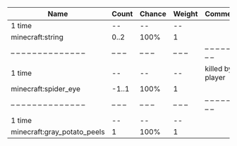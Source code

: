 | Name                        | Count | Chance | Weight | Comment          |
| --------------------------- | ----- | ------ | ------ | ---------------- |
| 1 time                      |    -- |     -- |     -- |                  |
| minecraft:string            |  0..2 |   100% |      1 |                  |
| – – – – – – – – – – – – – – | – – – | – – –  | – – –  | – – – – – – – –  |
| 1 time                      |    -- |     -- |     -- | killed by player |
| minecraft:spider_eye        | -1..1 |   100% |      1 |                  |
| – – – – – – – – – – – – – – | – – – | – – –  | – – –  | – – – – – – – –  |
| 1 time                      |    -- |     -- |     -- |                  |
| minecraft:gray_potato_peels |     1 |   100% |      1 |                  |